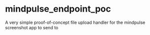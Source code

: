 # mindpulse_endpoint_poc
A very simple proof-of-concept file upload handler for the mindpulse screenshot app to send to
